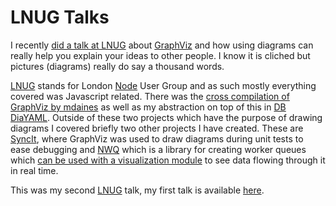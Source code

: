 # LNUG Talks



I recently [did a talk at LNUG](https://www.youtube.com/watch?v=qPCF4JUyllc) about [GraphViz](http://www.graphviz.org) and how using diagrams can really help you explain your ideas to other people. I know it is cliched but pictures (diagrams) really do say a thousand words.

[LNUG](http://lnug.org) stands for London [Node](http://nodejs.org) User Group and as such mostly everything covered was Javascript related. There was the [cross compilation of GraphViz by mdaines](https://github.com/mdaines/viz.js/) as well as my abstraction on top of this in [DB DiaYAML](https://github.com/forbesmyester/db-diayaml). Outside of these two projects which have the purpose of drawing diagrams I covered briefly two other projects I have created. These are [SyncIt](https://github.com/forbesmyester/SyncIt), where GraphViz was used to draw diagrams during unit tests to ease debugging and [NWQ](https://github.com/forbesmyester/nwq) which is a library for creating worker queues which [can be used with a visualization module](https://github.com/forbesmyester/add-dot-diagram) to see data flowing through it in real time.

This was my second [LNUG](http://lnug.org/) talk, my first talk is available [here](https://www.youtube.com/watch?v=wm_OoWabMPk).

